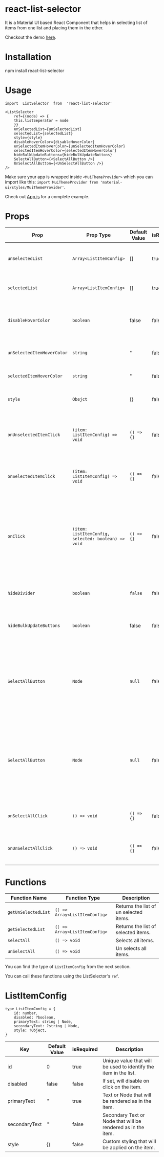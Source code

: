 # react-list-selector

It is a Material UI based React Component that helps in selecting list of items from one list and placing them in the other.

Checkout the demo [here](https://revanth0212.github.io/react-list-selector/).

# Installation

npm install react-list-selector

# Usage

    import  ListSelector  from  'react-list-selector'

    <ListSelector
        ref={(node) => {
        this.listSeperator = node
        }}
        unSelectedList={unSelectedList}
        selectedList={selectedList}
        style={style}
        disableHoverColor={disableHoverColor}
        unSelectedItemHoverColor={unSelectedItemHoverColor}
        selectedItemHoverColor={selectedItemHoverColor}
        hideBulkUpdateButtons={hideBulkUpdateButtons}
        SelectAllButton={<SelectAllButton />}
        UnSelectAllButton={<UnSelectAllButton />}
    />

Make sure your app is wrapped inside `<MuiThemeProvider>` which you can import like this: `import MuiThemeProvider from 'material-ui/styles/MuiThemeProvider'`.

Check out [App.js](https://github.com/revanth0212/react-list-selector/blob/master/src/App.js) for a complete example.

# Props

| Prop                       | Prop Type                                           | Default Value | isRequired | Description                                                                                                                    |
| -------------------------- | --------------------------------------------------- | ------------- | ---------- | ------------------------------------------------------------------------------------------------------------------------------ |
| `unSelectedList`           | `Array<ListItemConfig>`                             | []            | true       | List of items that will be shown in the un selected list.                                                                      |
| `selectedList`             | `Array<ListItemConfig>`                             | []            | true       | List of items that will be shown in the selected list.                                                                         |
| `disableHoverColor`        | `boolean`                                           | false         | false      | If set, will remove hover color from both the list items.                                                                      |
| `unSelectedItemHoverColor` | `string`                                            | ''            | false      | Hover color for un selected list items.                                                                                        |
| `selectedItemHoverColor`   | `string`                                            | ''            | false      | Hover color for selected list items.                                                                                           |
| `style`                    | `Obejct`                                            | {}            | false      | Style for each of the list containers.                                                                                         |
| `onUnselectedItemClick`    | `(item: ListItemConfig) => void`                    | `() => {}`    | false      | Will be called when an un selected item has been clicked.                                                                      |
| `onSelectedItemClick`      | `(item: ListItemConfig) => void`                    | `() => {}`    | false      | Will be called when a selected item has been clicked.                                                                          |
| `onClick`                  | `(item: ListItemConfig, selected: boolean) => void` | `() => {}`    | false      | Will be called when an item has been clicked. Returns the clicked item and also its new state, weather it was selected or not? |
| `hideDivider`                  | `boolean` | `false`    | false      | If set will hide the divider after each list item. |
| `hideBulkUpdateButtons` | `boolean` | false | false | Will hide Select All and UnSelect All buttons. |
| `SelectAllButton` | `Node` | `null` | false | Select All Button that will be shown instead of the default button. `(Click logic will be injected into the node by the ListSelector component.)` |
| `SelectAllButton` | `Node` | `null` | false | Unselect All Button that will be shown instead of the default button. `(Click logic will be injected into the node by the ListSelector component.)` |
| `onSelectAllClick` | `() => void` | `() => {}` | false | Will be called when the Select All button is clicked. |
| `onUnSelectAllClick` | `() => void` | `() => {}` | false | Will be called when the Unselect All button is clicked. |

# Functions

| Function Name       | Function Type                 | Description                            |
| ------------------- | ----------------------------- | -------------------------------------- |
| `getUnSelectedList` | `() => Array<ListItemConfig>` | Returns the list of un selected items. |
| `getSelectedList`   | `() => Array<ListItemConfig>` | Returns the list of selected items.    |
| `selectAll`   | `() => void` | Selects all items.    |
| `unSelectAll`   | `() => void` | Un selects all items.    |

You can find the type of `ListItemConfig` from the next section.

You can call these functions using the ListSelector's `ref`.

# ListItemConfig

    type ListItemConfig = {
        id: number,
        disabled: ?boolean,
        primaryText: string | Node,
        secondaryText: ?string | Node,
        style: ?Object,
    }

| Key           | Default Value | isRequired | Description                                                      |
| ------------- | ------------- | ---------- | ---------------------------------------------------------------- |
| id            | 0             | true       | Unique value that will be used to identify the item in the list. |
| disabled      | false         | false      | If set, will disable on click on the item.                       |
| primaryText   | ''            | true       | Text or Node that will be rendered as in the item.               |
| secondaryText | ''            | false      | Secondary Text or Node that will be rendered as in the item.     |
| style         | {}            | false      | Custom styling that will be applied on the item.                 |
